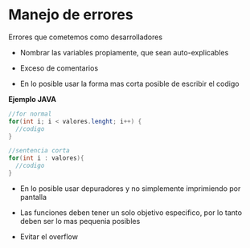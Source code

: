 # Manejo de errores

Errores que cometemos como desarrolladores

- Nombrar las variables propiamente, que sean auto-explicables

- Exceso de comentarios

- En lo posible usar la forma mas corta posible de escribir el codigo

**Ejemplo JAVA**

```java
//for normal
for(int i; i < valores.lenght; i++) {
  //codigo
}

//sentencia corta
for(int i : valores){
  //codigo
}
```

- En lo posible usar depuradores y no simplemente imprimiendo por pantalla

- Las funciones deben tener un solo objetivo especifico, por lo tanto deben ser lo mas pequenia posibles

- Evitar el overflow